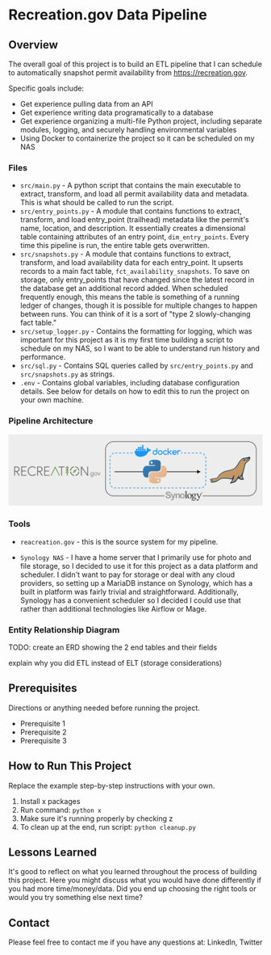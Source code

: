 # Recreation.gov Data Pipeline

## Overview

The overall goal of this project is to build an ETL pipeline that I can schedule to automatically snapshot permit availability from https://recreation.gov.

Specific goals include:
- Get experience pulling data from an API
- Get experience writing data programatically to a database
- Get experience organizing a multi-file Python project, including separate modules, logging, and securely handling environmental variables
- Using Docker to containerize the project so it can be scheduled on my NAS

### Files
- `src/main.py` - A python script that contains the main executable to extract, transform, and load all permit availability data and metadata. This is what should be called to run the script.
- `src/entry_points.py` - A module that contains functions to extract, transform, and load entry_point (trailhead) metadata like the permit's name, location, and description. It essentially creates a dimensional table containing attributes of an entry point, `dim_entry_points`. Every time this pipeline is run, the entire table gets overwritten.
- `src/snapshots.py` - A module that contains functions to extract, transform, and load availability data for each entry_point. It upserts records to a main fact table, `fct_availability_snapshots`. To save on storage, only entry_points that have changed since the latest record in the database get an additional record added. When scheduled frequently enough, this means the table is something of a running ledger of changes, though it is possible for multiple changes to happen between runs. You can think of it is a sort of "type 2 slowly-changing fact table." 
- `src/setup_logger.py` - Contains the formatting for logging, which was important for this project as it is my first time building a script to schedule on my NAS, so I want to be able to understand run history and performance.
- `src/sql.py` - Contains SQL queries called by `src/entry_points.py` and `src/snapshots.py` as strings.
- `.env` - Contains global variables, including database configuration details. See below for details on how to edit this to run the project on your own machine.

### Pipeline Architecture

![Flowchart](docs/flowchart.png)

### Tools
- `reacreation.gov` - this is the source system for my pipeline. 

- `Synology NAS` - I have a home server that I primarily use for photo and file storage, so I decided to use it for this project as a data platform and scheduler. I didn't want to pay for storage or deal with any cloud providers, so setting up a MariaDB instance on Synology, which has a built in platform was fairly trivial and straightforward. Additionally, Synology has a convenient scheduler so I decided I could use that rather than additional technologies like Airflow or Mage.

### Entity Relationship Diagram

TODO: create an ERD showing the 2 end tables and their fields

explain why you did ETL instead of ELT (storage considerations)

## Prerequisites

Directions or anything needed before running the project.

- Prerequisite 1
- Prerequisite 2
- Prerequisite 3

## How to Run This Project

Replace the example step-by-step instructions with your own.

1. Install x packages
2. Run command: `python x`
3. Make sure it's running properly by checking z
4. To clean up at the end, run script: `python cleanup.py`

## Lessons Learned

It's good to reflect on what you learned throughout the process of building this project. Here you might discuss what you would have done differently if you had more time/money/data. Did you end up choosing the right tools or would you try something else next time?

## Contact

Please feel free to contact me if you have any questions at: LinkedIn, Twitter

